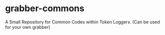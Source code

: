 # grabber-commons
A Small Repository for Common Codes within Token Loggers. (Can be used for your own grabber)
